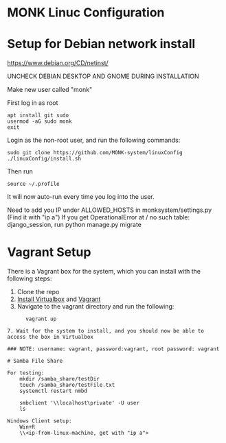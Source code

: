 # MONK Linuc Configuration

# Setup for Debian network install
https://www.debian.org/CD/netinst/

UNCHECK DEBIAN DESKTOP AND GNOME DURING INSTALLATION

Make new user called "monk"

First log in as root

    apt install git sudo
    usermod -aG sudo monk
    exit
    
Login as the non-root user, and run the following commands:

    sudo git clone https://github.com/MONK-system/linuxConfig
    ./linuxConfig/install.sh
    

Then run 
    
    source ~/.profile
    
It will now auto-run every time you log into the user.

Need to add you IP under ALLOWED_HOSTS in monksystem/settings.py (Find it with "ip a")
If you get OperationalError at / no such table: django_session, run python manage.py migrate 

# Vagrant Setup
There is a Vagrant box for the system, which you can install with the following steps:
1. Clone the repo
2. [Install Virtualbox](https://www.virtualbox.org/wiki/Downloads) and [Vagrant](https://developer.hashicorp.com/vagrant/install?product_intent=vagrant#linux)
3. Navigate to the vagrant directory and run the following:
```
      vagrant up
```
```
7. Wait for the system to install, and you should now be able to access the box in Virtualbox

### NOTE: username: vagrant, password:vagrant, root password: vagrant

# Samba File Share 

For testing:
    mkdir /samba_share/testDir
    touch /samba_share/testFile.txt
    systemctl restart nmbd

    smbclient '\\localhost\private' -U user
    ls

Windows Client setup:
    Win+R
    \\<ip-from-linux-machine, get with "ip a">
    
